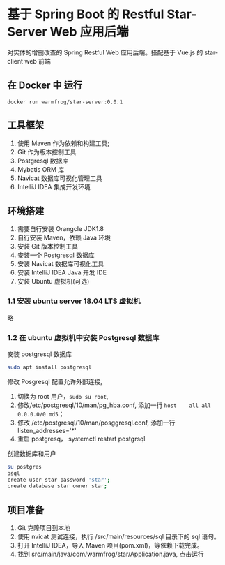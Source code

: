 # 基于 Spring Boot 的 Restful Star-Server Web 应用后端

对实体的增删改查的 Spring Restful Web 应用后端。搭配基于 Vue.js 的 star-client web 前端

## 在 Docker 中 运行

`docker run warmfrog/star-server:0.0.1`

## 工具框架

1. 使用 Maven 作为依赖和构建工具;
2. Git 作为版本控制工具
3. Postgresql 数据库
4. Mybatis ORM 库
5. Navicat 数据库可视化管理工具
6. IntelliJ IDEA 集成开发环境

## 环境搭建

1. 需要自行安装 Orangcle JDK1.8 
2. 自行安装 Maven，依赖 Java 环境
3. 安装 Git 版本控制工具
4. 安装一个 Postgresql 数据库
5. 安装 Navicat 数据库可视化工具
6. 安装 IntelliJ IDEA Java 开发 IDE
7. 安装 Ubuntu 虚拟机(可选)

### 1.1 安装 ubuntu server 18.04 LTS 虚拟机

略

### 1.2 在 ubuntu 虚拟机中安装 Postgresql 数据库

安装 postgresql 数据库
```bash
sudo apt install postgresql
```

修改 Posgresql 配置允许外部连接, 
1. 切换为 root 用户，`sudo su root`,
2. 修改/etc/postgresql/10/man/pg_hba.conf, 添加一行 `host    all all 0.0.0.0/0 md5`；
3. 修改 /etc/postgresql/10/man/posggresql.conf, 添加一行 listen_addresses='*'
4. 重启 postgresq， systemctl restart postgrsql

创建数据库和用户
```bash
su postgres
psql
create user star password 'star';
create database star owner star;
```

## 项目准备

1. Git 克隆项目到本地
2. 使用 nvicat 测试连接，执行 /src/main/resources/sql 目录下的 sql 语句。
3. 打开 IntelliJ IDEA，导入 Maven 项目(pom.xml)，等依赖下载完成。
4. 找到 src/main/java/com/warmfrog/star/Application.java, 点击运行



